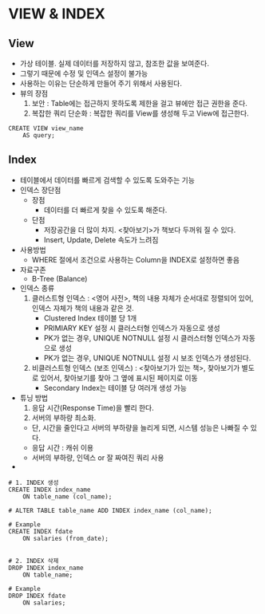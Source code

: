 # VIEW & INDEX
## View
* 가상 테이블. 실제 데이터를 저장하지 않고, 참조한 값을 보여준다.
* 그렇기 때문에 수정 및 인덱스 설정이 불가능
* 사용하는 이유는 단순하게 만들어 주기 위해서 사용된다.
* 뷰의 장점
    1) 보안 : Table에는 접근하지 못하도록 제한을 걸고 뷰에만 접근 권한을 준다.
    2) 복잡한 쿼리 단순화 : 복잡한 쿼리를 View를 생성해 두고 View에 접근한다.
```
CREATE VIEW view_name
    AS query;
```

## Index
* 테이블에서 데이터를 빠르게 검색할 수 있도록 도와주는 기능
* 인덱스 장단점
    * 장점
        * 데이터를 더 빠르게 찾을 수 있도록 해준다.
    * 단점
        * 저장공간을 더 많이 차지. <찾아보기>가 책보다 두꺼워 질 수 있다.
        * Insert, Update, Delete 속도가 느려짐
* 사용방법
    * WHERE 절에서 조건으로 사용하는 Column을 INDEX로 설정하면 좋음
* 자료구존
    * B-Tree (Balance)
* 인덱스 종류
    1) 클러스트형 인덱스 : <영어 사전>, 책의 내용 자체가 순서대로 정렬되어 있어, 인덱스 자체가 책의 내용과 같은 것.
        * Clustered Index 테이블 당 1개
        * PRIMIARY KEY 설정 시 클러스터형 인덱스가 자동으로 생성
        * PK가 없는 경우, UNIQUE NOTNULL 설정 시 클러스터형 인덱스가 자동으로 생성
        * PK가 없는 경우, UNIQUE NOTNULL 설정 시 보조 인덱스가 생성된다.
    2) 비클러스트형 인덱스 (보조 인덱스) : <찾아보기가 있는 책>, 찾아보기가 별도로 있어서, 찾아보기를 찾아 그 옆에 표시된 페이지로 이동
        * Secondary Index는 테이블 당 여러개 생성 가능
* 튜닝 방법
    1) 응답 시간(Response Time)을 빨리 한다.
    2) 서버의 부하량 최소화.
    * 단, 시간을 줄인다고 서버의 부하량을 늘리게 되면, 시스템 성능은 나빠질 수 있다.
    * 응답 시간 : 캐쉬 이용
    * 서버의 부하량, 인덱스 or 잘 짜여진 쿼리 사용
* 


```
# 1. INDEX 생성
CREATE INDEX index_name
    ON table_name (col_name);

# ALTER TABLE table_name ADD INDEX index_name (col_name);

# Example
CREATE INDEX fdate
	ON salaries (from_date);


# 2. INDEX 삭제
DROP INDEX index_name
    ON table_name;

# Example
DROP INDEX fdate
    ON salaries;
```